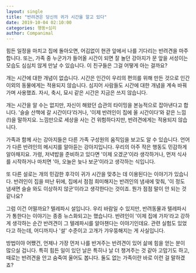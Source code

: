 ```yaml
---
layout: single
title: "반려견은 당신의 귀가 시간을 알고 있다"
date: 2019-10-04 02:10:00
categories: 행동+심리
author: Companimal
---
```


힘든 일정을 마치고 집에 돌아오면, 어김없이 현관 앞에서 나를 기다리는 반려견을 마주합니다. 또는, 가족 중 누군가가 들어올 시간이 되면 잘 놀던 강아지가 문 앞을 서성이는 모습도 심심치 않게 만날 수 있습니다. 이 친구들은 그걸 어떻게 아는 걸까요?

개는 시간에 대한 개념이 없습니다. 시간은 인간이 우리의 편의를 위해 만든 것으로 인간 이외의 동물에게는 적용되지 않습니다. 심지어 사람들도 시간에 대한 개념을 계속 바꿔가며 사용했죠. 자시, 축시, 묘시 같은 시간은 지금은 쓰지 않습니다.

개는 시간을 알 수는 없지만, 자신이 해왔던 습관의 타이밍을 본능적으로 잡아낸다고 합니다. '슬슬 산책에 갈 시간이다’라거나, '이제 반려인이 집에 올 시간이다’와 같은 느낌(!)을 말하지요. 느낌만으로 세상을 사는 건 위험하다지만, 반려견에게는 적용되지 않습니다.

가족과 함께 사는 강아지들은 다른 가족 구성원의 움직임을 보고도 알 수 있습니다. 언어가 다른 반려인의 메시지를 알아듣는 강아지입니다. 우리의 아주 작은 행동도 민감하게 알아채지요. 가령, 저녁밥을 준비하고 있다면 '이제 오겠군’이라 생각하거나, 먼저 식사를 시작하거나 마치면 '아, 오늘은 늦나 보군’이라고 생각하는 식입니다.

또 다른 설로는 개의 민감한 후각이 귀가 시간을 맞추는 데 이용된다는 이야기가 있습니다. 반려인이 집을 떠난 뒤에, 집에서 점점 희미해지는 반려인의 냄새에 맞춰, '이 정도 냄새면 슬슬 와도 이상하지 않군’이라고 생각한다는 것이죠. 뭔가 점점 말이 안 되는 것 같나요?

그럼 이건 어떨까요? 텔레파시 설입니다. 우리 바람일 수 있지만, 반려동물과 텔레파시가 통한다는 이야기는 종종 뉴스화되고는 했습니다. 반려인이 '이제 집에 가자’라고 강하게 생각하는 순간 반려견이 그 텔레파시를 알아챈다는 이야기인데요. 관련 실험도 있었다고 하는데, 어디까지나 '설' 수준이고 고개가 갸우뚱해지는 게 사실입니다.

방법이야 어쨌건, 언제나 가장 먼저 나를 반겨주는 반려견이 있어 삶에 힘을 얻는 분이 많으실 겁니다. 특히 힘든 일이 있던 날은 특히나 날 더 챙겨주는 것 같아 고맙기도 하고, 때로는 반려견을 안고 숨죽여 울어도 봅니다. 둘도 없는 가족이란 바로 이런 걸 말하겠죠?
